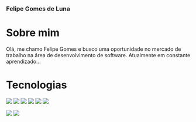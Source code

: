 ### Felipe Gomes de Luna

# Sobre mim
Olá, me chamo Felipe Gomes e busco uma oportunidade no mercado de trabalho na área de desenvolvimento de software. Atualmente em constante aprendizado...

# Tecnologias
<img src="https://img.shields.io/badge/HTML5-f06529?logo=html5&logoColor=white" /> <img src="https://img.shields.io/badge/CSS3-76b8e8?logo=css3&logoColor=white" /> <img src="https://img.shields.io/badge/Javascript-323330?logo=javascript&logoColor=%23F7DF1E" /> <img src="https://img.shields.io/badge/React-61dafb?logo=react&logoColor=white" /> <img src="https://img.shields.io/badge/Node.js-339933?logo=node.js&logoColor=black" /> <img src="https://img.shields.io/badge/Github-323330?logo=github&logoColor=%ffffff" /> 

<img src="https://github-readme-stats.vercel.app/api?username=fomes&count_private=true&show_icons=true&theme=vue&hide=stars" /> 
<img src="https://github-readme-stats.vercel.app/api/top-langs/?username=fomes&layout=compact&theme=vue" />
